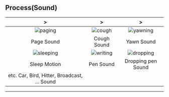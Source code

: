 #

## Process(Sound)

|                      >                       |                     >                     |                      >                      |
| :------------------------------------------: | :---------------------------------------: | :-----------------------------------------: |
|   ![paging](./upload/paging.gif?raw=true)    |   ![cough](./upload/cough.gif?raw=true)   |  ![yawning](./upload/yawning.gif?raw=true)  |
|                  Page Sound                  |                Cough Sound                |                 Yawn Sound                  |
| ![sleeping](./upload/sleeping.gif?raw=true)  | ![writing](./upload/writing.gif?raw=true) | ![dropping](./upload/dropping.gif?raw=true) |
|                 Sleep Motion                 |                 Pen Sound                 |             Dropping pen Sound              |
| etc. Car, Bird, Hitter, Broadcast, ... Sound |

---
